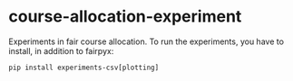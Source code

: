 # course-allocation-experiment
Experiments in fair course allocation.
To run the experiments, you have to install, in addition to fairpyx:

    pip install experiments-csv[plotting]
